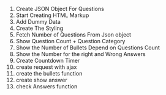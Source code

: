 01. Create JSON Object For Questions
02. Start Creating HTML Markup
03. Add  Dummy Data
04. Create The Styling 
05. Fetch Number of Questions From Json  object
06. Show Question Count + Question Category
07. Show the Number of Bullets Depend on Questions Count
08. Show the Number for the right and Wrong Answers
09. Create Countdown Timer
10. create request with ajax
11. create the bullets function
12. create show answer
13. check Answers function
